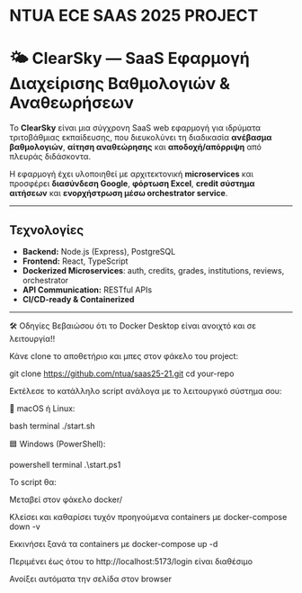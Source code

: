 # NTUA ECE SAAS 2025 PROJECT

# 🌤️ ClearSky — SaaS Εφαρμογή Διαχείρισης Βαθμολογιών & Αναθεωρήσεων

Το **ClearSky** είναι μια σύγχρονη SaaS web εφαρμογή για ιδρύματα τριτοβάθμιας εκπαίδευσης, που διευκολύνει τη διαδικασία **ανέβασμα βαθμολογιών**, **αίτηση αναθεώρησης** και **αποδοχή/απόρριψη** από πλευράς διδάσκοντα.

Η εφαρμογή έχει υλοποιηθεί με αρχιτεκτονική **microservices** και προσφέρει **διασύνδεση Google**, **φόρτωση Excel**, **credit σύστημα αιτήσεων** και **ενορχήστρωση μέσω orchestrator service**.

---

## Τεχνολογίες

- **Backend:** Node.js (Express), PostgreSQL
- **Frontend:** React, TypeScript
- **Dockerized Microservices**: auth, credits, grades, institutions, reviews, orchestrator
- **API Communication:** RESTful APIs
- **CI/CD-ready & Containerized**

---

🛠️ Οδηγίες
Βεβαιώσου ότι το Docker Desktop είναι ανοιχτό και σε λειτουργία!!

Κάνε clone το αποθετήριο και μπες στον φάκελο του project:

git clone https://github.com/ntua/saas25-21.git
cd your-repo

Εκτέλεσε το κατάλληλο script ανάλογα με το λειτουργικό σύστημα σου:

🔵 macOS ή Linux:

bash terminal
./start.sh


🟦 Windows (PowerShell):

powershell terminal
.\start.ps1


Το script θα:

Μεταβεί στον φάκελο docker/

Κλείσει και καθαρίσει τυχόν προηγούμενα containers με docker-compose down -v

Εκκινήσει ξανά τα containers με docker-compose up -d

Περιμένει έως ότου το http://localhost:5173/login είναι διαθέσιμο

Ανοίξει αυτόματα την σελίδα στον browser

